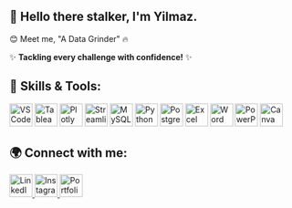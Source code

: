 ## 👋 Hello there stalker, I'm Yilmaz.

😊 Meet me, "A Data Grinder" 🔥

✨ **Tackling every challenge with confidence!** ✨ 

## 🚀 Skills & Tools:
<p align="left">
  <img src="https://cdn.jsdelivr.net/gh/devicons/devicon/icons/vscode/vscode-original.svg" alt="VS Code" width="40" height="40"/>
  <img src="https://upload.wikimedia.org/wikipedia/commons/5/5a/Tableau_software_logo.svg" alt="Tableau" width="40" height="40"/>
  <img src="https://upload.wikimedia.org/wikipedia/commons/3/3f/Plotly-logo-01-square.png" alt="Plotly" width="40" height="40"/>
  <img src="https://upload.wikimedia.org/wikipedia/commons/1/10/Streamlit_logo.svg" alt="Streamlit" width="40" height="40"/>
  <img src="https://cdn.jsdelivr.net/gh/devicons/devicon/icons/mysql/mysql-original.svg" alt="MySQL" width="40" height="40"/>
  <img src="https://cdn.jsdelivr.net/gh/devicons/devicon/icons/python/python-original.svg" alt="Python" width="40" height="40"/>
  <img src="https://cdn.jsdelivr.net/gh/devicons/devicon/icons/postgresql/postgresql-original.svg" alt="PostgreSQL" width="40" height="40"/>
  <img src="https://upload.wikimedia.org/wikipedia/commons/8/86/Microsoft_Excel_2013-2019_logo.svg" alt="Excel" width="40" height="40"/>
  <img src="https://upload.wikimedia.org/wikipedia/commons/8/87/Microsoft_Word_logo.svg" alt="Word" width="40" height="40"/>
  <img src="https://upload.wikimedia.org/wikipedia/commons/3/3b/Microsoft_Office_PowerPoint_%282019%E2%80%93present%29.svg" alt="PowerPoint" width="40" height="40"/>
  <img src="https://upload.wikimedia.org/wikipedia/commons/e/e3/Canva_icon_2021.svg" alt="Canva" width="40" height="40"/>
</p>

## 🌍 Connect with me:
<p align="left">
  <a href="https://www.linkedin.com/in/yilmaztrigumarisp" target="_blank">
    <img src="https://cdn.jsdelivr.net/gh/devicons/devicon/icons/linkedin/linkedin-original.svg" alt="LinkedIn" width="40" height="40"/>
  </a>
  <a href="https://www.instagram.com/ylmztrgmrsp/" target="_blank">
    <img src="https://upload.wikimedia.org/wikipedia/commons/a/a5/Instagram_icon.png" alt="Instagram" width="40" height="40"/>
  </a>
  <a href="https://yilmaztrigumaris.github.io/" target="_blank">
    <img src="https://upload.wikimedia.org/wikipedia/commons/6/61/Internet-explorer_logo.svg" alt="Portfolio" width="40" height="40"/>
  </a>
</p>
